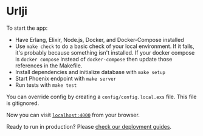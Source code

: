 # Urlji

To start the app:
  * Have Erlang, Elixir, Node.js, Docker, and Docker-Compose installed
  * Use `make check` to do a basic check of your local environment. If it fails, it's probably because something isn't installed. If your docker compose is `docker compose` instead of `docker-compose` then update those references in the Makefile.
  * Install dependencies and initialize database with `make setup`
  * Start Phoenix endpoint with `make server`
  * Run tests with `make test`

You can override config by creating a `config/config.local.exs` file. This file is gitignored.

Now you can visit [`localhost:4000`](http://localhost:4000) from your browser.

Ready to run in production? Please [check our deployment guides](https://hexdocs.pm/phoenix/deployment.html).
